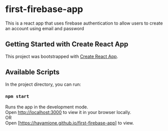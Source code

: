 # first-firebase-app
This is a react app that uses firebase authentication to allow users to create an account using email and password
## Getting Started with Create React App

This project was bootstrapped with [Create React App](https://github.com/facebook/create-react-app).

## Available Scripts

In the project directory, you can run:

### `npm start`

Runs the app in the development mode.\
Open [http://localhost:3000](http://localhost:3000) to view it in your browser locally.\
OR\
Open [https://hayamione.github.io/first-firebase-app] to view.



